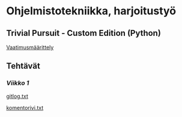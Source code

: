 # Ohjelmistotekniikka, harjoitustyö

## Trivial Pursuit - Custom Edition (Python)

[Vaatimusmäärittely](https://github.com/samushka13/ot-harjoitustyo/blob/master/dokumentaatio/vaatimusmaarittely.md)

## Tehtävät

### *Viikko 1*

[gitlog.txt](https://github.com/samushka13/ot-harjoitustyo/blob/master/laskarit/viikko1/gitlog.txt)

[komentorivi.txt](https://github.com/samushka13/ot-harjoitustyo/blob/master/laskarit/viikko1/komentorivi.txt)
